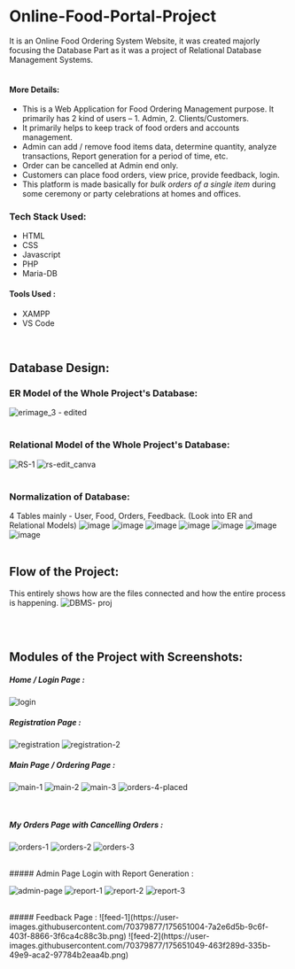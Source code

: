 # Online-Food-Portal-Project
It is an Online Food Ordering System Website, it was created majorly focusing the Database Part as it was a project of Relational Database Management Systems.
<br><br>
#### More Details:  
  - This is a Web Application for Food Ordering Management purpose. It primarily has 2 kind of users – 1. Admin, 2. Clients/Customers.  
  - It primarily helps to keep track of food orders and accounts management. 
  - Admin can add / remove food items data, determine quantity, analyze transactions, Report generation for a period of time, etc. 
  - Order can be cancelled at Admin end only. 
  - Customers can place food orders, view price, provide feedback, login.
  - This platform is made basically for *bulk orders of a single item* during some ceremony or party celebrations at homes and offices.

### Tech Stack Used:
  - HTML
  - CSS
  - Javascript
  - PHP
  - Maria-DB
#### Tools Used :
  - XAMPP
  - VS Code

<br>

## Database Design:
### ER Model of the Whole Project's Database:
![erimage_3 - edited](https://user-images.githubusercontent.com/70379877/175646795-7b7f3516-1dcd-40ad-92d7-4484a586a572.png)
<br><br>
### Relational Model of the Whole Project's Database:
![RS-1](https://user-images.githubusercontent.com/70379877/175647030-408d39b0-ded6-48ed-94a6-666195a4a1be.png)
![rs-edit_canva](https://user-images.githubusercontent.com/70379877/175647010-b786f6be-4738-454f-b2a1-800371ced4ea.png)
<br><br>
### Normalization of Database:
4 Tables mainly - User, Food, Orders, Feedback. (Look into ER and Relational Models) 
![image](https://user-images.githubusercontent.com/70379877/175648018-9a9f6543-2be2-4801-8a48-3a976eb368ce.png)
![image](https://user-images.githubusercontent.com/70379877/175648087-912d938f-4d71-470c-8d9d-d3f81550f9f5.png)
![image](https://user-images.githubusercontent.com/70379877/175648141-02f2624f-e599-40a0-8b19-f0e3e36b7110.png)
![image](https://user-images.githubusercontent.com/70379877/175648260-f60b4eb4-eb72-467f-99aa-f65948ec3ec2.png)
![image](https://user-images.githubusercontent.com/70379877/175648315-a2f78a1b-591e-4162-9bfd-8443a27b099c.png)
![image](https://user-images.githubusercontent.com/70379877/175648365-90c4ddef-b991-4a73-b679-dcb50f51fe92.png)
![image](https://user-images.githubusercontent.com/70379877/175648467-f21173d3-87f9-45e0-b7a2-98a141b4c177.png)
<br><br>

## Flow of the Project:
This entirely shows how are the files connected and how the entire process is happening.
![DBMS- proj](https://user-images.githubusercontent.com/70379877/175647180-564b362d-bd02-4e65-aca3-7c7a51289571.png)

<br><br>

## Modules of the Project with Screenshots:
##### Home / Login Page : 
![login](https://user-images.githubusercontent.com/70379877/175649635-bb174196-755f-49ec-9519-05e4b94b16fa.png)
<br>

##### Registration Page : 

![registration](https://user-images.githubusercontent.com/70379877/175649774-26b3b54c-6d90-4efb-a84a-c59f7880d170.png)
![registration-2](https://user-images.githubusercontent.com/70379877/175649793-ffa9e02f-423c-4935-84a5-0c0bac0d7e38.png)
<br>
##### Main Page / Ordering Page :

![main-1](https://user-images.githubusercontent.com/70379877/175650164-175c98f6-6137-452d-8877-2a68ea5d50d5.png)
![main-2](https://user-images.githubusercontent.com/70379877/175650175-e2ff0383-2c26-4485-a0ba-9ae548872681.png)
![main-3](https://user-images.githubusercontent.com/70379877/175650195-a02a0b92-b2d8-4989-b9a3-e11b31c1ea8d.png)
![orders-4-placed](https://user-images.githubusercontent.com/70379877/175650361-6975f481-4feb-4c39-b0ff-d3cf5dd70e9c.png)

<br>

##### My Orders Page with Cancelling Orders :

![orders-1](https://user-images.githubusercontent.com/70379877/175650302-68a7ee67-f9b0-4a09-b191-ad3aa851d82c.png)
![orders-2](https://user-images.githubusercontent.com/70379877/175650323-ccd8c146-4f7f-418f-b0d2-003fc9ca5da1.png)
![orders-3](https://user-images.githubusercontent.com/70379877/175650335-9ef8f99c-48e7-4143-9dd6-87b586c799c9.png)

<br>
##### Admin Page Login with Report Generation : 

![admin-page](https://user-images.githubusercontent.com/70379877/175649871-1eecfe41-5284-43fb-80b4-476da2b88f19.jpg)
![report-1](https://user-images.githubusercontent.com/70379877/175649971-37c41d8d-91f7-4fa7-bf6c-5fff2c47f81c.png)
![report-2](https://user-images.githubusercontent.com/70379877/175650019-4bf246df-7de6-4951-9d3e-0b6b22eb9e09.png)
![report-3](https://user-images.githubusercontent.com/70379877/175650034-ea28c198-2d30-441b-a1e0-5f31e1c410ae.png)

<br>
##### Feedback Page : 
![feed-1](https://user-images.githubusercontent.com/70379877/175651004-7a2e6d5b-9c6f-403f-8866-3f6ca4c88c3b.png)
![feed-2](https://user-images.githubusercontent.com/70379877/175651049-463f289d-335b-49e9-aca2-97784b2eaa4b.png)

